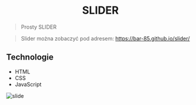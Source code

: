  <h1 align="center"> SLIDER </h1>

>Prosty SLIDER 



>Slider można zobaczyć pod adresem: https://bar-85.github.io/slider/




## Technologie
* HTML
* CSS
* JavaScript

![slide](https://user-images.githubusercontent.com/105555319/168484852-b7cf942c-cad1-49b9-a460-03b4cc988e6e.png)


